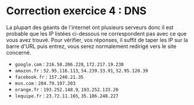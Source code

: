# Correction exercice 4 : DNS

La plupart des géants de l'internet ont plusieurs serveurs donc il est probable que les IP listées ci-dessous ne correspondent pas avec ce que vous avez trouvé.
Pour vérifier, vos réponses, il suffit de taper les IP sur la barre d'URL puis entrez, vous serez normalement redirigé vers le site concerné.

- `google.com` : `216.58.206.228`, `172.217.19.238`
- `amazon.fr` :  `52.95.116.113`, `54.239.33.91`, `52.95.120.39`
- `facebook.fr` :  `157.240.21.35`
- `msn.com` : `204.79.197.203`
- `orange.fr` :  `193.252.148.9`, `193.252.133.20`
- `lequipe.fr` :  `23.72.11.165`, `35.186.248.227`